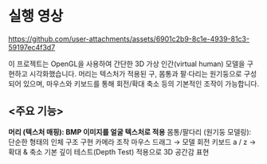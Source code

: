 # 실행 영상
https://github.com/user-attachments/assets/6901c2b9-8c1e-4939-81c3-59197ec4f3d7

이 프로젝트는 OpenGL을 사용하여 간단한 3D 가상 인간(virtual human) 모델을 구현하고 시각화했습니다.
머리는 텍스처가 적용된 구, 몸통과 팔·다리는 원기둥으로 구성되어 있으며, 마우스와 키보드를 통해 회전/확대 축소 등의 기본적인 조작이 가능합니다.

## <주요 기능>
**머리 (텍스처 매핑): BMP 이미지를 얼굴 텍스처로 적용**
몸통/팔다리 (원기둥 모델링): 단순한 형태의 인체 구조 구현
카메라 조작
마우스 드래그 → 모델 회전
키보드 a / z → 확대 & 축소
기본 깊이 테스트(Depth Test) 적용으로 3D 공간감 표현
